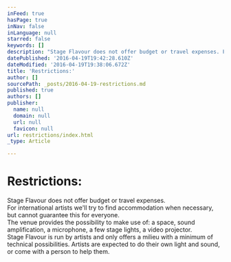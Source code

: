 ```yaml
---
inFeed: true
hasPage: true
inNav: false
inLanguage: null
starred: false
keywords: []
description: "Stage Flavour does not offer budget or travel expenses. For international artists we'll try to find accommodation when necessary, but cannot guarantee this for everyone. The venue provides the possibility to make use of: a space, sound amplification, a microphone, a few stage lights, a video projector. Stage Flavour is run by artists and only offers a milieu with a minimum of technical possibilities. Artists are expected to do their own light and sound, or come with a person to help them."
datePublished: '2016-04-19T19:42:28.610Z'
dateModified: '2016-04-19T19:38:06.672Z'
title: 'Restrictions:'
author: []
sourcePath: _posts/2016-04-19-restrictions.md
published: true
authors: []
publisher:
  name: null
  domain: null
  url: null
  favicon: null
url: restrictions/index.html
_type: Article

---
```

# Restrictions:

Stage Flavour does not offer budget or travel expenses.  
For international artists we'll try to find accommodation when necessary, but cannot guarantee this for everyone.  
The venue provides the possibility to make use of: a space, sound amplification, a microphone, a few stage lights, a video projector.  
Stage Flavour is run by artists and only offers a milieu with a minimum of technical possibilities. Artists are expected to do their own light and sound, or come with a person to help them.